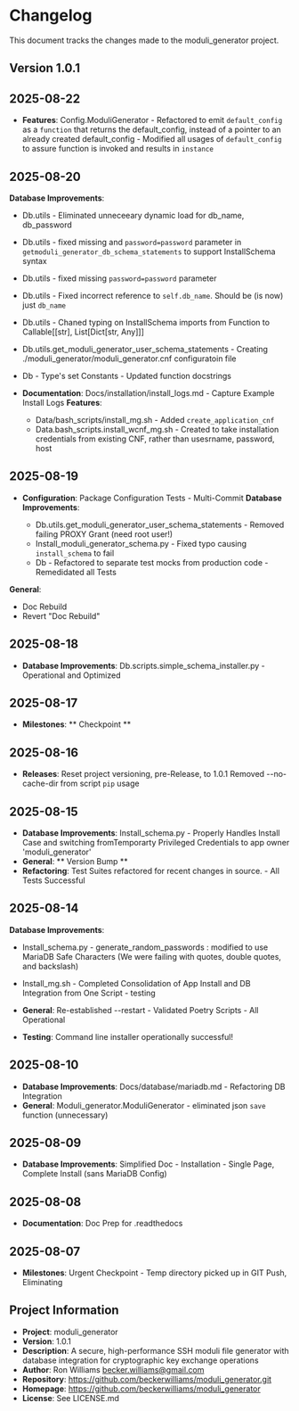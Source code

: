# Changelog

This document tracks the changes made to the moduli_generator project.

## Version 1.0.1

## 2025-08-22

* **Features**: Config.ModuliGenerator - Refactored to emit `default_config` as a `function` that returns the
  default_config, instead of a pointer to an already created default_config - Modified all usages of `default_config` to
  assure function is invoked and results in `instance`

## 2025-08-20

**Database Improvements**:

* Db.utils - Eliminated unneceeary dynamic load for db_name, db_password
* Db.utils - fixed missing and `password=password` parameter in `getmoduli_generator_db_schema_statements` to support
  InstallSchema syntax
* Db.utils - fixed missing `password=password` parameter
* Db.utils - Fixed incorrect reference to `self.db_name`. Should be (is now) just `db_name`
* Db.utils - Chaned typing on InstallSchema imports from Function to Callable[[str], List[Dict[str, Any]]]
* Db.utils.get_moduli_generator_user_schema_statements - Creating ./moduli_generator/moduli_generator.cnf configuratoin
  file
* Db - Type's set Constants - Updated function docstrings

* **Documentation**: Docs/installation/install_logs.md - Capture Example Install Logs
  **Features**:

    * Data/bash_scripts/install_mg.sh - Added `create_application_cnf`
    * Data.bash_scripts.install_wcnf_mg.sh - Created to take installation credentials from existing CNF, rather than
      usesrname, password, host

## 2025-08-19

* **Configuration**: Package Configuration Tests - Multi-Commit
  **Database Improvements**:

    * Db.utils.get_moduli_generator_user_schema_statements - Removed failing PROXY Grant (need root user!)
    * Install_moduli_generator_schema.py - Fixed typo causing `install_schema` to fail
    * Db - Refactored to separate test mocks from production code - Remedidated all Tests

**General**:

* Doc Rebuild
* Revert "Doc Rebuild"


## 2025-08-18

* **Database Improvements**: Db.scripts.simple_schema_installer.py - Operational and Optimized

## 2025-08-17

* **Milestones**: ** Checkpoint **

## 2025-08-16

* **Releases**: Reset project versioning, pre-Release, to 1.0.1 Removed --no-cache-dir from script `pip` usage

## 2025-08-15

* **Database Improvements**: Install_schema.py - Properly Handles Install Case and switching fromTemporarty Privileged
  Credentials to app owner 'moduli_generator'
* **General**: ** Version Bump **
* **Refactoring**: Test Suites refactored for recent changes in source. - All Tests Successful

## 2025-08-14

**Database Improvements**:

* Install_schema.py - generate_random_passwords : modified to use MariaDB Safe Characters (We were failing with quotes,
  double quotes, and backslash)
* Install_mg.sh - Completed Consolidation of App Install and DB Integration from One Script - testing

* **General**: Re-established --restart - Validated Poetry Scripts - All Operational
* **Testing**: Command line installer operationally successful!

## 2025-08-10

* **Database Improvements**: Docs/database/mariadb.md - Refactoring DB Integration
* **General**: Moduli_generator.ModuliGenerator - eliminated json `save` function (unnecessary)

## 2025-08-09

* **Database Improvements**: Simplified Doc - Installation - Single Page, Complete Install (sans MariaDB Config)

## 2025-08-08

* **Documentation**: Doc Prep for .readthedocs

## 2025-08-07

* **Milestones**: Urgent Checkpoint - Temp directory picked up in GIT Push, Eliminating

## Project Information

* **Project**: moduli_generator
* **Version**: 1.0.1
* **Description**: A secure, high-performance SSH moduli file generator with database integration for cryptographic key
  exchange operations
* **Author**: Ron Williams <becker.williams@gmail.com>
* **Repository**: https://github.com/beckerwilliams/moduli_generator.git
* **Homepage**: https://github.com/beckerwilliams/moduli_generator
* **License**: See LICENSE.md
